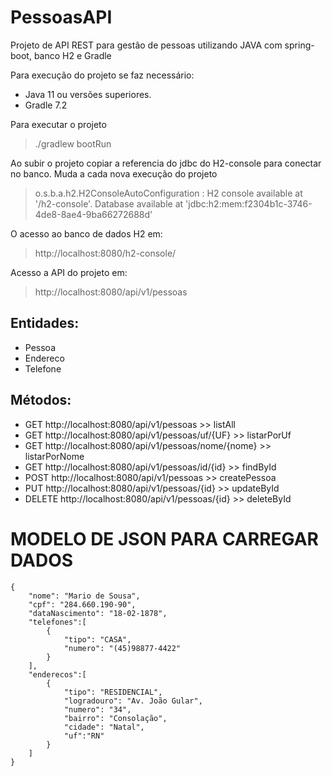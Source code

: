 # PessoasAPI

Projeto de API REST para gestão de pessoas utilizando JAVA com spring-boot, banco H2 e Gradle

Para execução do projeto se faz necessário:

* Java 11 ou versões superiores.
* Gradle 7.2

Para executar o projeto
> ./gradlew bootRun

Ao subir o projeto copiar a referencia do jdbc do H2-console para conectar no banco. Muda a cada nova execução do projeto
> o.s.b.a.h2.H2ConsoleAutoConfiguration    : H2 console available at '/h2-console'. Database available at 'jdbc:h2:mem:f2304b1c-3746-4de8-8ae4-9ba66272688d'

O acesso ao banco de dados H2 em:
> http://localhost:8080/h2-console/

Acesso a API do projeto em:
> http://localhost:8080/api/v1/pessoas

## Entidades:

* Pessoa
* Endereco
* Telefone

## Métodos:

* GET http://localhost:8080/api/v1/pessoas             >> listAll
* GET http://localhost:8080/api/v1/pessoas/uf/{UF}     >> listarPorUf
* GET http://localhost:8080/api/v1/pessoas/nome/{nome} >> listarPorNome
* GET http://localhost:8080/api/v1/pessoas/id/{id}     >> findById
* POST http://localhost:8080/api/v1/pessoas            >> createPessoa
* PUT http://localhost:8080/api/v1/pessoas/{id}        >> updateById
* DELETE http://localhost:8080/api/v1/pessoas/{id}     >> deleteById

# MODELO DE JSON PARA CARREGAR DADOS
    
    {
        "nome": "Mario de Sousa",
        "cpf": "284.660.190-90",
        "dataNascimento": "18-02-1878",
        "telefones":[
            {
                "tipo": "CASA",
                "numero": "(45)98877-4422"
            }
        ],
        "enderecos":[
            {
                "tipo": "RESIDENCIAL",
                "logradouro": "Av. João Gular",
                "numero": "34",
                "bairro": "Consolação",                
                "cidade": "Natal",
                "uf":"RN"           
            }
        ]
    }
